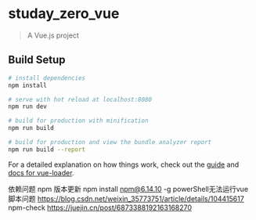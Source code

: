 # studay_zero_vue

> A Vue.js project

## Build Setup

``` bash
# install dependencies
npm install

# serve with hot reload at localhost:8080
npm run dev

# build for production with minification
npm run build

# build for production and view the bundle analyzer report
npm run build --report
```

For a detailed explanation on how things work, check out the [guide](http://vuejs-templates.github.io/webpack/) and [docs for vue-loader](http://vuejs.github.io/vue-loader).


依赖问题
npm 版本更新   npm install npm@6.14.10 -g
powerShell无法运行vue脚本问题  https://blog.csdn.net/weixin_35773751/article/details/104415617
npm-check     https://juejin.cn/post/6873388192163168270